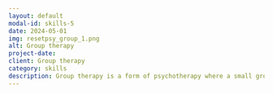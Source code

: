 ```yaml
---
layout: default
modal-id: skills-5
date: 2024-05-01
img: resetpsy_group_1.png
alt: Group therapy
project-date: 
client: Group therapy
category: skills
description: Group therapy is a form of psychotherapy where a small group of individuals meet regularly with a therapist to work on shared therapeutic goals. It provides a supportive and interactive environment where participants can learn from each other's experiences, gain insights into their own behavior, and develop coping strategies. As a psychologist with extensive experience in group therapy, I've had the privilege of facilitating numerous groups of varying sizes and compositions. I'm adept at creating a safe and inclusive space where individuals feel comfortable sharing their thoughts and feelings. My experience has equipped me with the skills to effectively manage group dynamics, facilitate meaningful interactions, and guide participants towards positive change and personal growth. I find it incredibly rewarding to witness the power of group support and the transformative impact it can have on individuals' lives.
---
```

